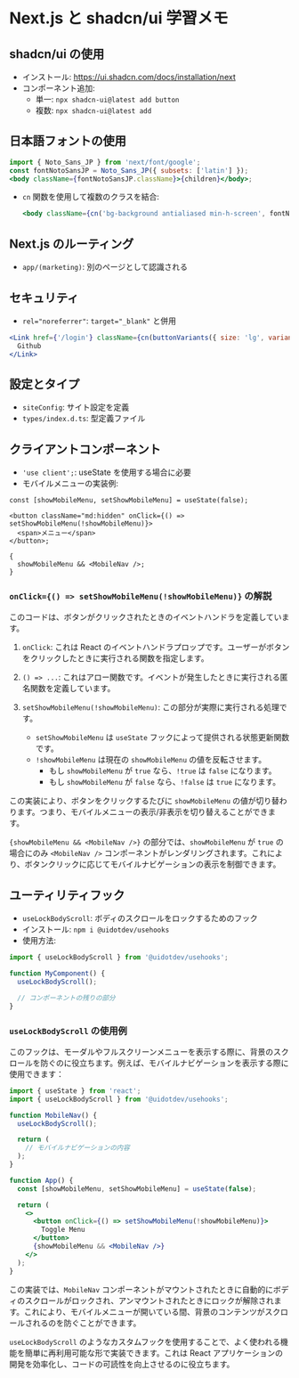 # Next.js と shadcn/ui 学習メモ

## shadcn/ui の使用

- インストール: https://ui.shadcn.com/docs/installation/next
- コンポーネント追加:
  - 単一: `npx shadcn-ui@latest add button`
  - 複数: `npx shadcn-ui@latest add`

## 日本語フォントの使用

```jsx
import { Noto_Sans_JP } from 'next/font/google';
const fontNotoSansJP = Noto_Sans_JP({ subsets: ['latin'] });
<body className={fontNotoSansJP.className}>{children}</body>;
```

- `cn` 関数を使用して複数のクラスを結合:
  ```jsx
  <body className={cn('bg-background antialiased min-h-screen', fontNotoSansJP.className)}>{children}</body>
  ```

## Next.js のルーティング

- `app/(marketing)`: 別のページとして認識される

## セキュリティ

- `rel="noreferrer"`: `target="_blank"` と併用

```jsx
<Link href={'/login'} className={cn(buttonVariants({ size: 'lg', variant: 'outline' }))} target="_blank" rel="noreferrer">
  Github
</Link>
```

## 設定とタイプ

- `siteConfig`: サイト設定を定義
- `types/index.d.ts`: 型定義ファイル

## クライアントコンポーネント

- `'use client';`: useState を使用する場合に必要
- モバイルメニューの実装例:

```tsx
const [showMobileMenu, setShowMobileMenu] = useState(false);

<button className="md:hidden" onClick={() => setShowMobileMenu(!showMobileMenu)}>
  <span>メニュー</span>
</button>;

{
  showMobileMenu && <MobileNav />;
}
```

### `onClick={() => setShowMobileMenu(!showMobileMenu)}` の解説

このコードは、ボタンがクリックされたときのイベントハンドラを定義しています。

1. `onClick`: これは React のイベントハンドラプロップです。ユーザーがボタンをクリックしたときに実行される関数を指定します。

2. `() => ...`: これはアロー関数です。イベントが発生したときに実行される匿名関数を定義しています。

3. `setShowMobileMenu(!showMobileMenu)`: この部分が実際に実行される処理です。
   - `setShowMobileMenu` は `useState` フックによって提供される状態更新関数です。
   - `!showMobileMenu` は現在の `showMobileMenu` の値を反転させます。
     - もし `showMobileMenu` が `true` なら、`!true` は `false` になります。
     - もし `showMobileMenu` が `false` なら、`!false` は `true` になります。

この実装により、ボタンをクリックするたびに `showMobileMenu` の値が切り替わります。つまり、モバイルメニューの表示/非表示を切り替えることができます。

`{showMobileMenu && <MobileNav />}` の部分では、`showMobileMenu` が `true` の場合にのみ `<MobileNav />` コンポーネントがレンダリングされます。これにより、ボタンクリックに応じてモバイルナビゲーションの表示を制御できます。

## ユーティリティフック

- `useLockBodyScroll`: ボディのスクロールをロックするためのフック
- インストール: `npm i @uidotdev/usehooks`
- 使用方法:

```jsx
import { useLockBodyScroll } from '@uidotdev/usehooks';

function MyComponent() {
  useLockBodyScroll();

  // コンポーネントの残りの部分
}
```

### `useLockBodyScroll` の使用例

このフックは、モーダルやフルスクリーンメニューを表示する際に、背景のスクロールを防ぐのに役立ちます。例えば、モバイルナビゲーションを表示する際に使用できます：

```jsx
import { useState } from 'react';
import { useLockBodyScroll } from '@uidotdev/usehooks';

function MobileNav() {
  useLockBodyScroll();

  return (
    // モバイルナビゲーションの内容
  );
}

function App() {
  const [showMobileMenu, setShowMobileMenu] = useState(false);

  return (
    <>
      <button onClick={() => setShowMobileMenu(!showMobileMenu)}>
        Toggle Menu
      </button>
      {showMobileMenu && <MobileNav />}
    </>
  );
}
```

この実装では、`MobileNav` コンポーネントがマウントされたときに自動的にボディのスクロールがロックされ、アンマウントされたときにロックが解除されます。これにより、モバイルメニューが開いている間、背景のコンテンツがスクロールされるのを防ぐことができます。

`useLockBodyScroll` のようなカスタムフックを使用することで、よく使われる機能を簡単に再利用可能な形で実装できます。これは React アプリケーションの開発を効率化し、コードの可読性を向上させるのに役立ちます。
